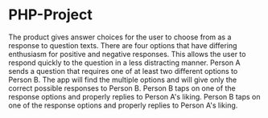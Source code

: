 # PHP-Project
The product gives answer choices for the user to choose from as a response to question texts. There are four options that have differing enthusiasm for positive and negative responses. This allows the user to respond quickly to the question in a less distracting manner.
Person A sends a question that requires one of at least two different options to Person B.
The app will find the multiple options and will give only the correct possible responses to Person B.
Person B taps on one of the response options and properly replies to Person A's liking.
Person B taps on one of the response options and properly replies to Person A's liking.
